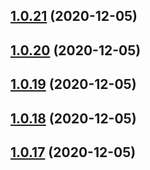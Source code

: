 ## [1.0.21](https://github.com/dds/bosabosa.org/compare/v1.0.20...v1.0.21) (2020-12-05)



## [1.0.20](https://github.com/dds/bosabosa.org/compare/v1.0.19...v1.0.20) (2020-12-05)



## [1.0.19](https://github.com/dds/bosabosa.org/compare/v1.0.18...v1.0.19) (2020-12-05)



## [1.0.18](https://github.com/dds/bosabosa.org/compare/v1.0.17...v1.0.18) (2020-12-05)



## [1.0.17](https://github.com/dds/bosabosa.org/compare/v1.0.16...v1.0.17) (2020-12-05)



